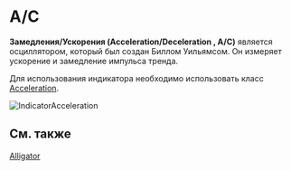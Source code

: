 # A\/C

**Замедления\/Ускорения (Acceleration\/Deceleration , A\/C)** является осциллятором, который был создан Биллом Уильямсом. Он измеряет ускорение и замедление импульса тренда.

Для использования индикатора необходимо использовать класс [Acceleration](../api/StockSharp.Algo.Indicators.Acceleration.html). 

![IndicatorAcceleration](~/images/IndicatorAcceleration.png)

## См. также

[Alligator](IndicatorAlligator.md)
